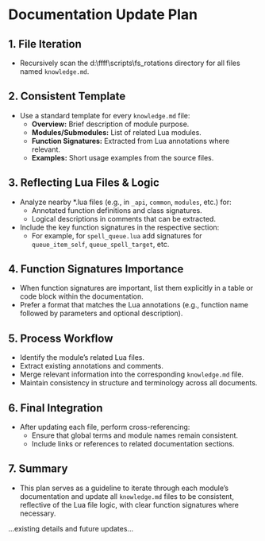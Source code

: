 # Documentation Update Plan

## 1. File Iteration
- Recursively scan the d:\ffff\scripts\fs_rotations directory for all files named `knowledge.md`.

## 2. Consistent Template
- Use a standard template for every `knowledge.md` file:
  - **Overview:** Brief description of module purpose.
  - **Modules/Submodules:** List of related Lua modules.
  - **Function Signatures:** Extracted from Lua annotations where relevant.
  - **Examples:** Short usage examples from the source files.
  
## 3. Reflecting Lua Files & Logic
- Analyze nearby *.lua files (e.g., in `_api`, `common`, `modules`, etc.) for:
  - Annotated function definitions and class signatures.
  - Logical descriptions in comments that can be extracted.
- Include the key function signatures in the respective section:
  - For example, for `spell_queue.lua` add signatures for `queue_item_self`, `queue_spell_target`, etc.

## 4. Function Signatures Importance
- When function signatures are important, list them explicitly in a table or code block within the documentation.
- Prefer a format that matches the Lua annotations (e.g., function name followed by parameters and optional description).

## 5. Process Workflow
- Identify the module’s related Lua files.
- Extract existing annotations and comments.
- Merge relevant information into the corresponding `knowledge.md` file.
- Maintain consistency in structure and terminology across all documents.

## 6. Final Integration
- After updating each file, perform cross-referencing:
  - Ensure that global terms and module names remain consistent.
  - Include links or references to related documentation sections.

## 7. Summary
- This plan serves as a guideline to iterate through each module’s documentation and update all `knowledge.md` files to be consistent, reflective of the Lua file logic, with clear function signatures where necessary.

...existing details and future updates...

